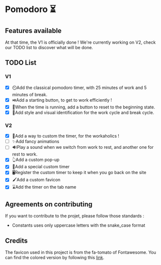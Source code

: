 # Pomodoro ⏳

## Features available

At that time, the V1 is officially done ! We're currently working on V2, check our TODO list to discover what will be done.

## TODO List

### V1

-   [x] ⏲️Add the classical pomodoro timer, with 25 minutes of work and 5 minutes of break.
-   [x] ⏯️Add a starting button, to get to work efficiently !
-   [x] 🏃When the time is running, add a button to reset to the beginning state.
-   [x] 🪪Add style and visual identification for the work cycle and break cycle.

### V2

-   [x] 📝Add a way to custom the timer, for the workaholics !
-   [ ] ✨Add fancy animations
-   [ ] :loud_sound:Play a sound when we switch from work to rest, and another one for rest to work.
-   [x] :point_up_2:Add a custom pop-up
-   [x] 🤫Add a special custom timer
-   [x] 🖥️Register the custom timer to keep it when you go back on the site
-   [x] 🖌️Add a custom favicon
-   [x] ⌛Add the timer on the tab name

## Agreements on contributing

If you want to contribute to the projet, please follow those standards :

-   Constants uses only uppercase letters with the snake_case format

## Credits

The favicon used in this project is from the fa-tomato of Fontawesome.
You can find the colored version by following this [link](https://github.com/FortAwesome/Font-Awesome/issues/1183).
